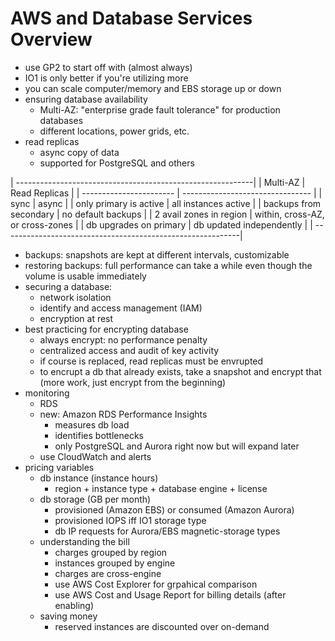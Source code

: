 # AWS and Database Services Overview

- use GP2 to start off with (almost always)
- IO1 is only better if you're utilizing more
- you can scale computer/memory and EBS storage up or down
- ensuring database availability
  - Multi-AZ: "enterprise grade fault tolerance" for production databases
  - different locations, power grids, etc.
- read replicas
  - async copy of data
  - supported for PostgreSQL and others

| -----------------------------------------------------------|
| Multi-AZ                | Read Replicas                    |
| ----------------------- | -------------------------------- |
| sync                    | async                            |
| only primary is active  | all instances active             |
| backups from secondary  | no default backups               |
| 2 avail zones in region | within, cross-AZ, or cross-zones |
| db upgrades on primary  | db updated independently         |
| -----------------------------------------------------------|

- backups: snapshots are kept at different intervals, customizable
- restoring backups: full performance can take a while even though the volume is usable immediately
- securing a database:
  - network isolation
  - identify and access management (IAM)
  - encryption at rest
- best practicing for encrypting database
  - always encrypt: no performance penalty
  - centralized access and audit of key activity
  - if course is replaced, read replicas must be envrupted
  - to encrupt a db that already exists, take a snapshot and encrypt that (more work, just encrypt from the beginning)
- monitoring
  - RDS
  - new: Amazon RDS Performance Insights
      - measures db load
      - identifies bottlenecks
      - only PostgreSQL and Aurora right now but will expand later
  - use CloudWatch and alerts
- pricing variables
  - db instance (instance hours)
    - region + instance type + database engine + license
  - db storage (GB per month)
    - provisioned (Amazon EBS) or consumed (Amazon Aurora)
    - provisioned IOPS iff IO1 storage type
    - db IP requests for Aurora/EBS magnetic-storage types
  - understanding the bill
    - charges grouped by region
    - instances grouped by engine
    - charges are cross-engine
    - use AWS Cost Explorer for grpahical comparison
    - use AWS Cost and Usage Report for billing details (after enabling)
  - saving money
    - reserved instances are discounted over on-demand

